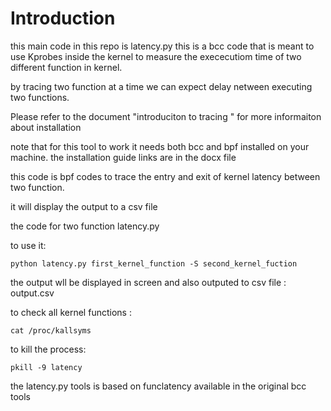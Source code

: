 # Introduction

this main code in this repo is latency.py  this is a bcc code that is meant to use Kprobes inside the kernel to measure the exececutiom time of two different function in kernel.

by tracing two function at a time we can expect delay netween executing two functions.

Please refer to the document "introduciton to tracing " for more informaiton about installation

note that for this tool to work it needs both bcc and bpf installed on your machine.
the installation guide links are in the docx file

this code is bpf codes to trace the entry and exit of kernel latency between two function.

it will display the output to a csv file


the code for two function latency.py


to use it:

	python latency.py first_kernel_function -S second_kernel_fuction 


the output wll be displayed in screen and also outputed to csv file : output.csv

to check all kernel functions :

	cat /proc/kallsyms

to kill the process:

	pkill -9 latency

the latency.py tools is based on funclatency available in the original bcc tools


